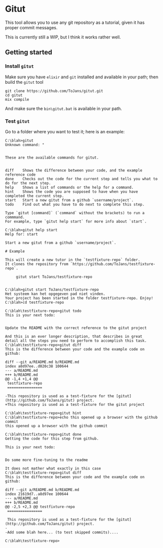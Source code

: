 # Gitut

This tool allows you to use any git repository as a tutorial, given it has proper commit messages. 

This is currently still a WIP, but I think it works rather well.

## Getting started

### Install `gitut`

Make sure you have `elixir` and `git` installed and available in your path; then build the `gitut` tool

```dos
git clone https://github.com/ToJans/gitut.git
cd gitut
mix compile
```

And make sure the `bin\gitut.bat` is available in your path.

### Test `gitut`

Go to a folder where you want to test it; here is an example:

```
C:\blah>gitut
Unknown command: "


These are the available commands for gitut.


diff    Shows the difference between your code, and the example reference code
done    Checks out the code for the current step and tells you what to do for the next step.
help    Shows a list of commands or the help for a command.
hint    Shows the code you are supposed to have when you have completed the current step.
start   Start a new gitut from a github `username/project`.
todo    Find out what you have to do next to complete this step.

Type `gitut [command]` (`command` without the brackets) to run a commmand.
For example, type `gitut help start` for more info about `start`.

C:\blah>gitut help start
Help for: start

Start a new gitut from a github `username/project`.

# Example

This will create a new tutor in the `testfixture-repo` folder.
It clones the repository from `https://github.com/ToJans/testfixture-repo`.

     gitut start ToJans/testfixture-repo


C:\blah>gitut start ToJans/testfixture-repo
Het systeem kan het opgegeven pad niet vinden.
Your project has been started in the folder testfixture-repo. Enjoy!
C:\blah>cd testfixture-repo

C:\blah\testfixture-repo>gitut todo
This is your next todo:


Update the README with the correct reference to the gitut project

And this is an ever longer description, that describes in great
detail all the steps you need to perform to accomplish this task.
C:\blah\testfixture-repo>gitut diff
This is the difference between your code and the example code on github:

diff --git a/README.md b/README.md
index a8d97ee..d020c38 100644
--- a/README.md
+++ b/README.md
@@ -1,4 +1,4 @@
 testfixture-repo
 ================

-This repository is used as a test-fixture for the [gitut](http://github.com/ToJans/gitut) project.
+This repository is used as a test-fixture for the gitut project

C:\blah\testfixture-repo>gitut hint
C:\blah\testfixture-repo>echo this opened up a browser with the github commit
this opened up a browser with the github commit

C:\blah\testfixture-repo>gitut done
Getting the code for this step from github.

This is your next todo:


Do some more fine-tuning to the readme

It does not mather what exactly in this case
C:\blah\testfixture-repo>gitut diff
This is the difference between your code and the example code on github:

diff --git a/README.md b/README.md
index 21619d7..a8d97ee 100644
--- a/README.md
+++ b/README.md
@@ -2,5 +2,3 @@ testfixture-repo
 ================

 This repository is used as a test-fixture for the [gitut](http://github.com/ToJans/gitut) project.
-
-Add some blah here... (to test skipped commits)....

C:\blah\testfixture-repo>
```
